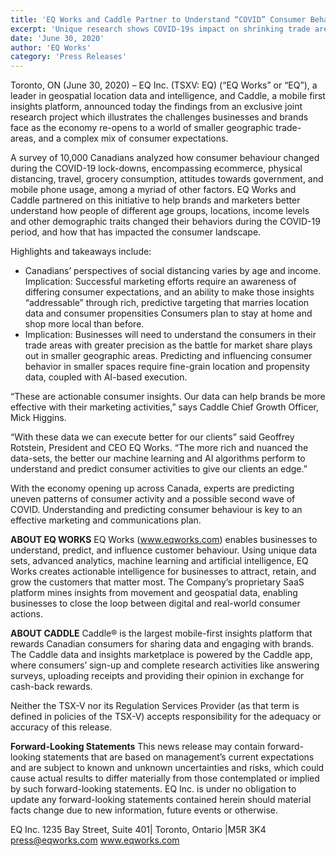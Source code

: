 ```yaml
---
title: 'EQ Works and Caddle Partner to Understand “COVID” Consumer Behavior'
excerpt: 'Unique research shows COVID-19s impact on shrinking trade areas and fractured consumer expectations; AI, location data, and consumer insights become the required play-book for the re-opening phase of the economy'
date: 'June 30, 2020'
author: 'EQ Works'
category: 'Press Releases'
---
```


Toronto, ON (June 30, 2020) – EQ Inc. (TSXV: EQ) (“EQ Works” or “EQ”), a leader in geospatial location data and intelligence, and Caddle, a mobile first insights platform, announced today the findings from an exclusive joint research project which illustrates the challenges businesses and brands face as the economy re-opens to a world of smaller geographic trade-areas, and a complex mix of consumer expectations.

A survey of 10,000 Canadians analyzed how consumer behaviour changed during the COVID-19 lock-downs, encompassing ecommerce, physical distancing, travel, grocery consumption, attitudes towards government, and mobile phone usage, among a myriad of other factors. EQ Works and Caddle partnered on this initiative to help brands and marketers better understand how people of different age groups, locations, income levels and other demographic traits changed their behaviors during the COVID-19 period, and how that has impacted the consumer landscape.

Highlights and takeaways include:

- Canadians’ perspectives of social distancing varies by age and income.
Implication: Successful marketing efforts require an awareness of differing consumer expectations, and an ability to make those insights “addressable” through rich, predictive targeting that marries location data and consumer propensities
Consumers plan to stay at home and shop more local than before.
- Implication: Businesses will need to understand the consumers in their trade areas with greater precision as the battle for market share plays out in smaller geographic areas. Predicting and influencing consumer behavior in smaller spaces require fine-grain location and propensity data, coupled with AI-based execution.

“These are actionable consumer insights. Our data can help brands be more effective with their marketing activities,” says Caddle Chief Growth Officer, Mick Higgins.

“With these data we can execute better for our clients” said Geoffrey Rotstein, President and CEO EQ Works. “The more rich and nuanced the data-sets, the better our machine learning and AI algorithms perform to understand and predict consumer activities to give our clients an edge.”

With the economy opening up across Canada, experts are predicting uneven patterns of consumer activity and a possible second wave of COVID. Understanding and predicting consumer behaviour is key to an effective marketing and communications plan.

**ABOUT EQ WORKS**
EQ Works (www.eqworks.com) enables businesses to understand, predict, and influence customer behaviour. Using unique data sets, advanced analytics, machine learning and artificial intelligence, EQ Works creates actionable intelligence for businesses to attract, retain, and grow the customers that matter most. The Company’s proprietary SaaS platform mines insights from movement and geospatial data, enabling businesses to close the loop between digital and real-world consumer actions.

**ABOUT CADDLE**
Caddle® is the largest mobile-first insights platform that rewards Canadian consumers for sharing data and engaging with brands. The Caddle data and insights marketplace is powered by the Caddle app, where consumers’ sign-up and complete research activities like answering surveys, uploading receipts and providing their opinion in exchange for cash-back rewards.

>>>>>>>>>>>>>>>>>>>>>>>>>>>>>>>>>>>>>>>>>>>>>>>>>>>>>

Neither the TSX-V nor its Regulation Services Provider (as that term is defined in policies of the TSX-V) accepts responsibility for the adequacy or accuracy of this release.

**Forward-Looking Statements**
This news release may contain forward-looking statements that are based on management’s current expectations and are subject to known and unknown uncertainties and risks, which could cause actual results to differ materially from those contemplated or implied by such forward-looking statements. EQ Inc. is under no obligation to update any forward-looking statements contained herein should material facts change due to new information, future events or otherwise.

EQ Inc.
1235 Bay Street, Suite 401| Toronto, Ontario |M5R 3K4
press@eqworks.com
www.eqworks.com